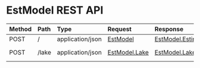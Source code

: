 # EstModel REST API

 Method | Path  | Type             | Request                                                          | Response                                                                      | Description
:------ |:----- |:---------------- |:---------------------------------------------------------------- |:----------------------------------------------------------------------------- |:---------------
 POST   | /     | application/json | [EstModel](src/main/java/ee/klab/water/web/model/EstModel.java)  | [EstModel.Estimate](src/main/java/ee/klab/water/web/model/EstModel.java)      | EstModel
 POST   | /lake | application/json | [EstModel.Lake](src/main/java/ee/klab/water/web/model/Lake.java) | [EstModel.Lake.Estimate](src/main/java/ee/klab/water/web/model/EstModel.java) | EstModel: Lake